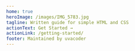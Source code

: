 ```yaml
---
home: true
heroImage: /images/IMG_5783.jpg
tagline: Written guide for simple HTML and CSS 
actionText: Get Started →
actionLink: /getting-started/
footer: Maintained by uvacoder
---
```

